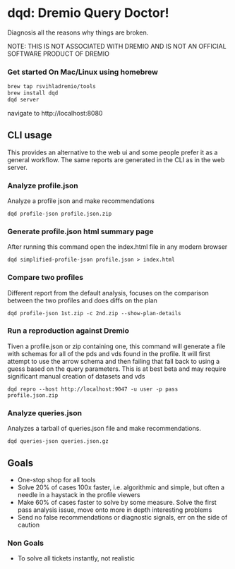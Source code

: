 # dqd: Dremio Query Doctor!

Diagnosis all the reasons why things are broken.

NOTE: THIS IS NOT ASSOCIATED WITH DREMIO AND IS NOT AN OFFICIAL SOFTWARE PRODUCT OF DREMIO

### Get started On Mac/Linux using homebrew

```bash
brew tap rsvihladremio/tools
brew install dqd
dqd server
```
navigate to http://localhost:8080

## CLI usage 

This provides an alternative to the web ui and some people prefer it as a general workflow. The same reports are generated in the CLI as in the web server.

### Analyze profile.json

Analyze a profile json and make recommendations

	dqd profile-json profile.json.zip

### Generate profile.json html summary page

After running this command open the index.html file in any modern browser

	dqd simplified-profile-json profile.json > index.html

### Compare two profiles

Different report from the default analysis, focuses on the comparison between the two profiles and does diffs on the plan

	dqd profile-json 1st.zip -c 2nd.zip --show-plan-details

### Run a reproduction against Dremio

Tiven a profile.json or zip containing one, this command will generate a file with schemas for all of the pds and vds found in the profile. It will first attempt to use the arrow schema and then failing that fall back to using a guess based on the query parameters. This is at best beta and may require significant manual creation of datasets and vds

	dqd repro --host http://localhost:9047 -u user -p pass profile.json.zip

### Analyze queries.json

Analyzes a tarball of queries.json file and make recommendations.

	dqd queries-json queries.json.gz

## Goals

* One-stop shop for all tools
* Solve 20% of cases 100x faster, i.e. algorithmic and simple, but often a needle in a haystack in the profile viewers
* Make 60% of cases faster to solve by some measure. Solve the first pass analysis issue, move onto more in depth interesting problems
* Send no false recommendations or diagnostic signals, err on the side of caution

### Non Goals

* To solve all tickets instantly, not realistic
